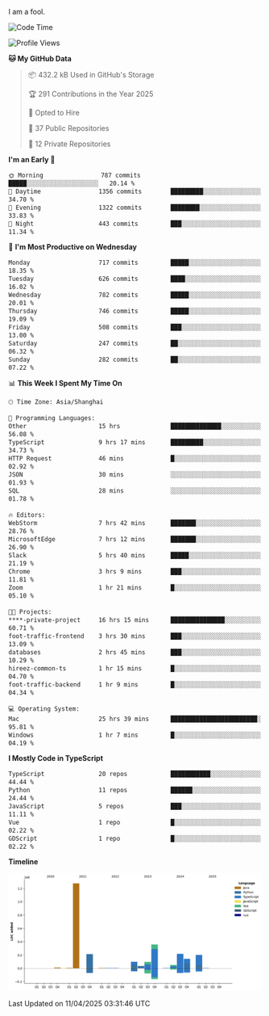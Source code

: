 I am a fool.

<!--START_SECTION:waka-->
![Code Time](http://img.shields.io/badge/Code%20Time-2%2C863%20hrs%2034%20mins-blue)

![Profile Views](http://img.shields.io/badge/Profile%20Views-0-blue)

**🐱 My GitHub Data** 

> 📦 432.2 kB Used in GitHub's Storage 
 > 
> 🏆 291 Contributions in the Year 2025
 > 
> 💼 Opted to Hire
 > 
> 📜 37 Public Repositories 
 > 
> 🔑 12 Private Repositories 
 > 
**I'm an Early 🐤** 

```text
🌞 Morning                787 commits         █████░░░░░░░░░░░░░░░░░░░░   20.14 % 
🌆 Daytime                1356 commits        █████████░░░░░░░░░░░░░░░░   34.70 % 
🌃 Evening                1322 commits        ████████░░░░░░░░░░░░░░░░░   33.83 % 
🌙 Night                  443 commits         ███░░░░░░░░░░░░░░░░░░░░░░   11.34 % 
```
📅 **I'm Most Productive on Wednesday** 

```text
Monday                   717 commits         █████░░░░░░░░░░░░░░░░░░░░   18.35 % 
Tuesday                  626 commits         ████░░░░░░░░░░░░░░░░░░░░░   16.02 % 
Wednesday                782 commits         █████░░░░░░░░░░░░░░░░░░░░   20.01 % 
Thursday                 746 commits         █████░░░░░░░░░░░░░░░░░░░░   19.09 % 
Friday                   508 commits         ███░░░░░░░░░░░░░░░░░░░░░░   13.00 % 
Saturday                 247 commits         ██░░░░░░░░░░░░░░░░░░░░░░░   06.32 % 
Sunday                   282 commits         ██░░░░░░░░░░░░░░░░░░░░░░░   07.22 % 
```


📊 **This Week I Spent My Time On** 

```text
🕑︎ Time Zone: Asia/Shanghai

💬 Programming Languages: 
Other                    15 hrs              ██████████████░░░░░░░░░░░   56.08 % 
TypeScript               9 hrs 17 mins       █████████░░░░░░░░░░░░░░░░   34.73 % 
HTTP Request             46 mins             █░░░░░░░░░░░░░░░░░░░░░░░░   02.92 % 
JSON                     30 mins             ░░░░░░░░░░░░░░░░░░░░░░░░░   01.93 % 
SQL                      28 mins             ░░░░░░░░░░░░░░░░░░░░░░░░░   01.78 % 

🔥 Editors: 
WebStorm                 7 hrs 42 mins       ███████░░░░░░░░░░░░░░░░░░   28.76 % 
MicrosoftEdge            7 hrs 12 mins       ███████░░░░░░░░░░░░░░░░░░   26.90 % 
Slack                    5 hrs 40 mins       █████░░░░░░░░░░░░░░░░░░░░   21.19 % 
Chrome                   3 hrs 9 mins        ███░░░░░░░░░░░░░░░░░░░░░░   11.81 % 
Zoom                     1 hr 21 mins        █░░░░░░░░░░░░░░░░░░░░░░░░   05.10 % 

🐱‍💻 Projects: 
****-private-project     16 hrs 15 mins      ███████████████░░░░░░░░░░   60.71 % 
foot-traffic-frontend    3 hrs 30 mins       ███░░░░░░░░░░░░░░░░░░░░░░   13.09 % 
databases                2 hrs 45 mins       ███░░░░░░░░░░░░░░░░░░░░░░   10.29 % 
hireez-common-ts         1 hr 15 mins        █░░░░░░░░░░░░░░░░░░░░░░░░   04.70 % 
foot-traffic-backend     1 hr 9 mins         █░░░░░░░░░░░░░░░░░░░░░░░░   04.34 % 

💻 Operating System: 
Mac                      25 hrs 39 mins      ████████████████████████░   95.81 % 
Windows                  1 hr 7 mins         █░░░░░░░░░░░░░░░░░░░░░░░░   04.19 % 
```

**I Mostly Code in TypeScript** 

```text
TypeScript               20 repos            ███████████░░░░░░░░░░░░░░   44.44 % 
Python                   11 repos            ██████░░░░░░░░░░░░░░░░░░░   24.44 % 
JavaScript               5 repos             ███░░░░░░░░░░░░░░░░░░░░░░   11.11 % 
Vue                      1 repo              █░░░░░░░░░░░░░░░░░░░░░░░░   02.22 % 
GDScript                 1 repo              █░░░░░░░░░░░░░░░░░░░░░░░░   02.22 % 
```



**Timeline**

![Lines of Code chart](https://raw.githubusercontent.com/VeejaLiu/VeejaLiu/master/assets/bar_graph.png)


 Last Updated on 11/04/2025 03:31:46 UTC
<!--END_SECTION:waka-->
